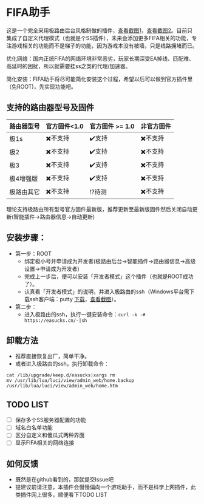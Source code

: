 # FIFA助手
这是一个完全采用极路由后台风格制做的插件，[查看截图1](screenshots/01.home.png)，[查看截图2](screenshots/02.config.png)。目前只集成了自定义代理模式（也就是个SS插件），未来会添加更多FIFA相关的功能，专注游戏相关的功能而不是梯子的功能，因为游戏本没有被墙，只是线路拥堵而已。　　

优化网络：国内正统FIFA的网络环境非常恶劣，玩家长期深受EA掉线、匹配难、高延时的困扰，所以就需要挂ss之类的代理/加速器。　　

简化安装：FIFA助手将尽可能简化安装这个过程，希望以后可以做到官方插件里（免ROOT)，先实现功能吧。

## 支持的路由器型号及固件
路由器型号 | 官方固件<1.0 | 官方固件 >= 1.0 | 非官方固件
------------ | ------------- | ------------- | -------------
极1s | :heavy_multiplication_x:不支持 | :heavy_check_mark:支持 | :heavy_multiplication_x:不支持
极2 | :heavy_multiplication_x:不支持 | :heavy_check_mark:支持 | :heavy_multiplication_x:不支持
极3 | :heavy_multiplication_x:不支持 | :heavy_check_mark:支持 | :heavy_multiplication_x:不支持
极4增强版 | :heavy_multiplication_x:不支持 | :heavy_check_mark:支持 | :heavy_multiplication_x:不支持
极路由其它 | :heavy_multiplication_x:不支持 | :interrobang:待测 | :heavy_multiplication_x:不支持
理论支持极路由所有型号官方固件最新版，推荐更新至最新版固件然后关闭自动更新(智能插件->路由器信息->自动更新)

## 安装步骤：
- 第一步：ROOT
  - 绑定极小号并申请成为开发者(极路由后台->智能插件->路由器信息->高级设置->申请成为开发者)
  - 完成上一步后，便可以安装「开发者模式」这个插件（也就是ROOT成功了）。
  - 认真看「开发者模式」的说明，并进入极路由的ssh（Windows平台需下载ssh客户端：putty [下载](https://the.earth.li/~sgtatham/putty/latest/x86/putty.exe)，[查看截图](screenshots/04.putty.png)）。
- 第二步：
  - 进入极路由的ssh，执行一键安装命令：`curl -k -# https://easucks.cn/-|sh`

## 卸载方法
- 推荐直接恢复出厂，简单干净。
- 或者进入极路由的ssh，执行卸载命令：
```
cat /lib/upgrade/keep.d/easucks|xargs rm
mv /usr/lib/lua/luci/view/admin_web/home.backup /usr/lib/lua/luci/view/admin_web/home.htm
```

## TODO LIST
- [ ] 保存多个SS服务器配置的功能
- [ ] 域名白名单功能
- [ ] 区分自定义和傻瓜式两种界面
- [ ] 显示FIFA相关的网络连接

## 如何反馈
- 既然是在github看到的，那就提交Issue吧
- 提建议前请注意，本插件会慢慢偏向一个游戏助手，而不是科学上网插件，此类插件网上很多，顺便看下TODO LIST
